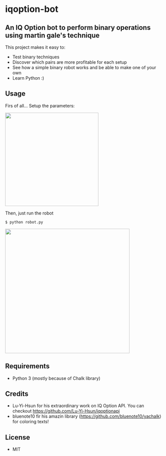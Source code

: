 # iqoption-bot
## An IQ Option bot to perform binary operations using martin gale's technique

This project makes it easy to:

- Test binary techniques 
- Discover which pairs are more profitable for each setup
- See how a simple binary robot works and be able to make one of your own
- Learn Python :) 

## Usage

Firs of all... Setup the parameters:

<img src="https://i.ibb.co/7rnXYd9/Screen-Shot-2022-01-31-at-08-07-22.png" width="300px" />

Then, just run the robot 

```console
$ python robot.py
```

<img src="https://i.ibb.co/2cF05S0/Whats-App-Image-2022-01-17-at-9-09-38-AM.jpg" width="400px" />

## Requirements 

- Python 3 (mostly because of Chalk library)

## Credits

- Lu-Yi-Hsun for his extraordinary work on IQ Option API. You can checkout <a href="https://github.com/Lu-Yi-Hsun/iqoptionapi">https://github.com/Lu-Yi-Hsun/iqoptionapi</a>
- bluenote10 fir his amazin library (<a href="https://github.com/bluenote10/yachalk">https://github.com/bluenote10/yachalk</a>) for coloring texts!

## License

- MIT
